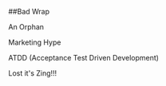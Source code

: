 ##Bad Wrap

<p class="fragment fadein">An Orphan</p>
<p class="fragment fadein">Marketing Hype</p>
<p class="fragment fadein">ATDD (Acceptance Test Driven Development)</p>
<p class="fragment fadein">Lost it's Zing!!!</p>